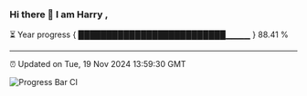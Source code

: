 ### Hi there 👋 I am Harry , 

⏳ Year progress { ██████████████████████████▁▁▁▁ } 88.41 %

---

⏰ Updated on Tue, 19 Nov 2024 13:59:30 GMT

![Progress Bar CI](https://github.com/duykhang68/duykhang68/workflows/Progress%20Bar%20CI/badge.svg)
